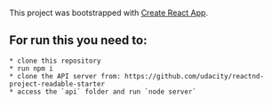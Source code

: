 This project was bootstrapped with [Create React App](https://github.com/facebook/create-react-app).

## For run this you need to:
    * clone this repository
    * run npm i
    * clone the API server from: https://github.com/udacity/reactnd-project-readable-starter
    * access the `api` folder and run `node server` 